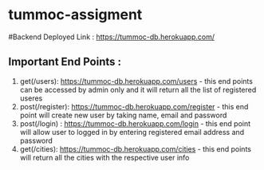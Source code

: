 # tummoc-assigment

#Backend Deployed Link : https://tummoc-db.herokuapp.com/

## Important End Points :
1. get(/users): https://tummoc-db.herokuapp.com/users - this end points can be accessed by admin only and it will return all the list of registered useres
2.  post(/register): https://tummoc-db.herokuapp.com/register - this end point will create new user by taking name, email and password
3. post(/login) : https://tummoc-db.herokuapp.com/login - this end point will allow user to logged in by entering registered email address and password
4. get(/cities): https://tummoc-db.herokuapp.com/cities - this end points will return all the cities with the respective user info
